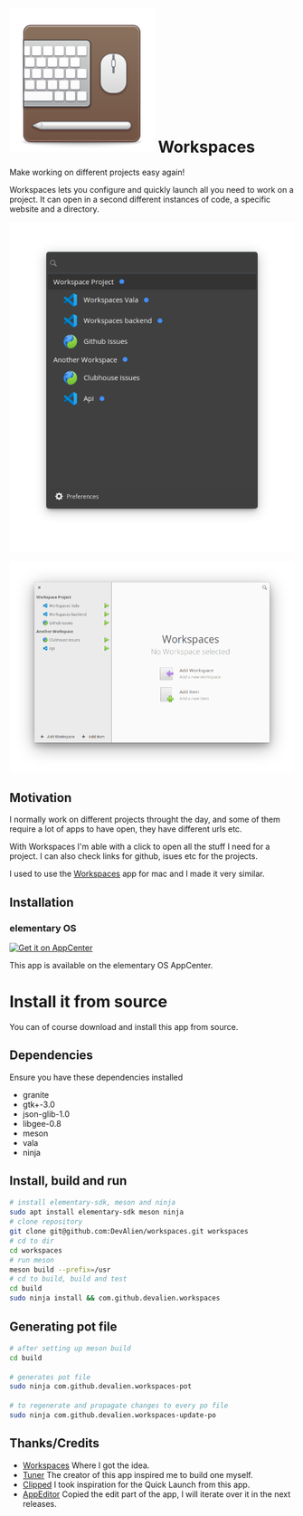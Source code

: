 # ![icon](data/icons/com.github.devalien.workspaces.svg) Workspaces

Make working on different projects easy again!

Workspaces lets you configure and quickly launch all you need to work on a project. It can open in a second different instances of code, a specific website and a directory.
  

![Screenshot 01](data/screenshots/workspaces-quick-launcher-dark.png?raw=true)

![Screenshot 02](data/screenshots/workspaces-preferences-light.png?raw=true)


## Motivation
I normally work on different projects throught the day, and some of them require a lot of apps to have open, they have different urls etc.

With Workspaces I'm able with a click to open all the stuff I need for a project. I can also check links for github, isues etc for the projects.

I used to use the [Workspaces](https://www.apptorium.com/workspaces) app for mac and I made it very similar.

## Installation

### elementary OS
[![Get it on AppCenter](https://appcenter.elementary.io/badge.svg)](https://appcenter.elementary.io/com.github.devalien.workspaces)

This app is available on the elementary OS AppCenter.

# Install it from source

You can of course download and install this app from source.

## Dependencies

Ensure you have these dependencies installed

* granite
* gtk+-3.0
* json-glib-1.0
* libgee-0.8
* meson
* vala
* ninja

## Install, build and run

```bash
# install elementary-sdk, meson and ninja 
sudo apt install elementary-sdk meson ninja
# clone repository
git clone git@github.com:DevAlien/workspaces.git workspaces
# cd to dir
cd workspaces
# run meson
meson build --prefix=/usr
# cd to build, build and test
cd build
sudo ninja install && com.github.devalien.workspaces
```

## Generating pot file

```bash
# after setting up meson build
cd build

# generates pot file
sudo ninja com.github.devalien.workspaces-pot

# to regenerate and propagate changes to every po file
sudo ninja com.github.devalien.workspaces-update-po
```

## Thanks/Credits

- [Workspaces](https://www.apptorium.com/workspaces) Where I got the idea.
- [Tuner](https://github.com/louis77/tuner) The creator of this app inspired me to build one myself.
- [Clipped](https://github.com/davidmhewitt/clipped) I took inspiration for the Quick Launch from this app.
- [AppEditor](https://github.com/donadigo/appeditor) Copied the edit part of the app, I will iterate over it in the next releases.
